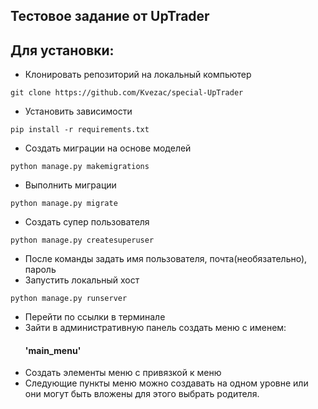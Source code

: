 ## Тестовое задание от UpTrader
##  Для установки:

* Клонировать репозиторий на локальный компьютер
```commandline
git clone https://github.com/Kvezac/special-UpTrader
```
* Установить зависимости
```commandline
pip install -r requirements.txt
```
* Создать миграции на основе моделей
```commandline
python manage.py makemigrations
```
* Выполнить миграции
```commandline
python manage.py migrate
```
* Создать супер пользователя
```commandline
python manage.py createsuperuser
```
* После команды задать имя пользователя, почта(необязательно), пароль
* Запустить локальный хост
```commandline
python manage.py runserver
```
* Перейти по ссылки в терминале
* Зайти в административную панель создать меню с именем:
  #### 'main_menu'
* Создать элементы меню с привязкой к меню
* Следующие пункты меню можно создавать на одном уровне или они могут быть вложены для этого выбрать родителя.  